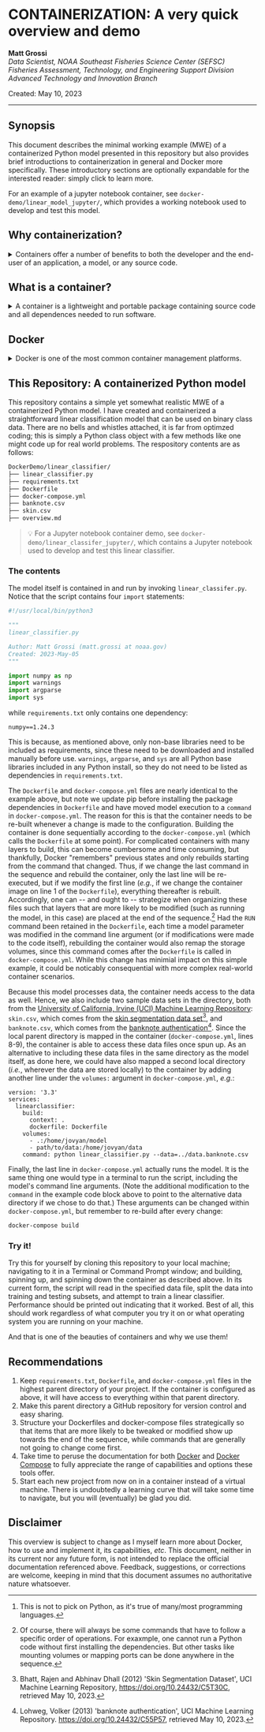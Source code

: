 # CONTAINERIZATION: A very quick overview and demo

**Matt Grossi** \
_Data Scientist, NOAA Southeast Fisheries Science Center (SEFSC)_ \
_Fisheries Assessment, Technology, and Engineering Support Division_\
_Advanced Technology and Innovation Branch_

Created:  May 10, 2023

---

## Synopsis

This document describes the minimal working example (MWE) of a containerized Python model presented in this repository but also provides brief introductions to containerization in general and Docker more specifically. These introductory sections are optionally expandable for the interested reader: simply click to learn more.

For an example of a jupyter notebook container, see `docker-demo/linear_model_jupyter/`, which provides a working notebook used to develop and test this model.

## Why containerization?

<details>
    <summary>
    Containers offer a number of benefits to both the developer and the end-user of an application, a model, or any source code.
    </summary>

Containerizing an application, a model, or source code enhances:

1. **Portability** between computers, across operating system platforms, or on-prem to the cloud
2. **Reproducibility** by specifying all dependencies and versions to ensure that every deployment is configured identically
3. **Scalability** such that the number of instances of the software can easily be scaled up (or down) depending on needs
4. **Security** by isolating the software itself from the hardware on which it is running

</details>

## What is a container?

<details>
    <summary>
    A container is a lightweight and portable package containing source code and all dependences needed to run software.
    </summary>

A **container** is a lightweight and portable package containing source code and all dependences, including libraries and runtime environments, needed to run an application, a model, or a script. It allows code to be shipped, tested, and deployed easily, ensuring it runs the same way every time and on every system. How containers work is beyond the scope of this discussion; plenty of information can be found online. For now, we need only think about a container as a directory containing all relevent scripts, data, and some configuration files.

More accurately, _containers_ are runnable instances of _images_ that run in isolation from all other processes on the host machine. An image, in turn, is a read-only template that contains custom, isolated filesystems; all dependencies, configurations, scripts, binaries, _etc._ needed to run the software; and container configurations such as environmental variables, commands to run, and other metadata (see, _e.g._, [Docker overview](https://docs.docker.com/get-started/overview/)).

> :bulb: **Example:** As any Python developer knows, package management is critically important in Python -- and if one is not careful, things can get pretty messy rather quickly when different versions of packages start clashing with each other.[^1] Package management is one main reason Anaconda exists. It is also why best practices for Python traditionally involves working in project-specific virtual machines (VMs). Containers can be likened to VMs, but under the hood they are quite a bit different (and arguably better.)
>
> [^1]: This is not to pick on Python, as it's true of many/most programming languages.

</details>

## Docker

<details>
    <summary>
    Docker is one of the most common container management platforms.
    </summary>

[Docker](https://docs.docker.com/) is one of the most common container management platform options (some others being [Podman](https://podman.io/) and [Kubernetes](https://kubernetes.io/)). Once [downloaded and installed](https://docs.docker.com/get-docker/) locally, Docker can be used to create, run, and interact with containers. A Docker container requires a few components:

1. **Source code**: the application (app), model, or source code script(s)
2. **Requirements**: a list of package dependencies
3. **Dockerfile**: blueprint for building and running the container image
4. **Docker-compose**: a yml file containing instructions for building and running the container itself

Suppose we have a model written in Python that we would like to deploy on a new machine. For simplicity, let's assume this model has only one package dependency: numpy.  Our Docker container would look like this:

```bash
home/user/modelDir/
├── myNiftyUselessModel.py
├── requirements.txt
├── Dockerfile
├── docker-compose.yml
```
Let's take a look at each of these files.

### myNiftyUselessModel.py

This is our source code, the model itself:

```python
import numpy as np

def model():
    mysum = np.add(1, 1)
    print("I can't predict anything, but I know that 1 + 1 = {}.".format(mysum))

if __name__ == "__main__":
    model()
```

The model or app can consist of multiple scripts, as long as every required script is somewhere within this modelDir directory. We will see why this important shortly.

### requirements.txt

This file contains a simple list of non-base libraries the model requires, one per line. In this example, the text file contains only one item:

```
numpy==1.24.3
```

> :bulb: **Hint:** Look at the `import` calls in all relevant scripts to know what needs to be included in this container. Remember that only _non-base_ libraries need to be listed.

Note that the version number is technically not required here, but it is best practice (and much safer) to include it. If omitted, the most recent version of the package(s) will be downloaded, and there is no guarantee those versions will be compatible with the scripts.

If this model was created within its own virtual environment on the local machine (which it should have been, if we're adhering to best practices), the requirements file can be generated by runnning in a terminal window either

```bash
pip freeze > requirements.txt
```

for pip environments or

```bash
conda list -e > requirements.txt
```

for Anaconda environments. Both methods automatically include version numbers in the list produced. It is worth noting here that requirement lists generated from Anaconda environments tend to be much longer (and arguably more cluttered) than those generated from pip environments. This is because Anaconda is more liberal than pip with downloading and installing dependencies whenever a user downloads a specific package. For a clearner container, one might consider generating the `requirements.txt` file, whittling down the list to only those packages explicitly called for in the scripts, and then re-adding package dependencies afterwards as needed. While this is not entirely necessary, it can save time when building the container by eliminating the installation of unnecessary (to the script itself) packages.

### Dockerfile

The `Dockerfile` (no extension) defines steps for creating the image and (optionally) what to do upon creation. Here we have a very simple Dockerfile:

```
FROM python:3.8

WORKDIR /home/jovyan/mymodel
COPY requirements.txt .

RUN pip install -r requirements.txt

CMD ["python", "./mymodel/myNiftyUselessModel.py"]
```

Think of this as a series of commands with each instruction creating a layer within the image. The first step downloads and installs a base image `FROM` [Docker Hub](https://hub.docker.com/), a public repository of container images. We opted for a [Python image with Python 3.8](https://hub.docker.com/_/python) installed, where `python` (text before the colon in the FROM command) indicates the image name and `3.8` (following the colon) is the desired tag, which, in this case, specificies the version and type of Python install (see the [docs](https://github.com/docker-library/faq#whats-the-difference-between-shared-and-simple-tags) for more information).

The next command creates a working directory (`WORKDIR`) inside the container. Recall that containers have their own isolated file structure. We are creating a directory a "home", made-up user "[jovyan](https://github.com/jupyter/docker-stacks/issues/358)", and "mymodel" directories in which we `COPY` our `requirements.txt` file so that the container will have access to it.

> :writing_hand: Note: If we do not explicitly copy items into the container's file structure, the container will not have any idea they exist. This is what is meant by "isolated file system."

Next, the required packages are installed from the text file. This is done by telling Docker to `RUN` the appropriate shell command.

> :bulb: We could have opted for an Anaconda image instead (they exist in Docker Hub), in which case we would install packages with `conda install --yes --file requirements.txt` instead. See the Docker and Anaconda documentation for more information.

Finally, once the container is launched, the model is run by issuing the command (`CMD`) as in bash. This line could also have been written:

```
RUN python ./home/jovian/mymodel/myNiftyUselessModel.py
```

### docker-compose.yml

This file provides an alternative to passing command line configuration arguments when spinning up the container. These files are also extremely helpful when multiple containers need to be spun up together and interact with each other, but that is beyond the scope of this demo. The `docker-compose.yml` file looks like this:

```
version: '3.3'
services:
  mymodel:
    build:
      context: .
      dockerfile: Dockerfile
    volumes:
      - /home/user/modelDir:home/jovian/mymodel
```
This is telling Docker what version of [Docker Compose](https://docs.docker.com/compose/) to use, and, under `service`, an arbitrary tag "mymodel" is provided to tag and reference the container, followed by instructions on how to configure (`build`) the container. The container is to be built from the `Dockerfile` located in the same directory as this docker-compose file (hence the `context: .` line -- note the dot!) If the `Dockerfile` was nested somewhere deeper in the file structure, we would pass the directory chain to `context`. The last step maps the local directory in which the model resides (see above) to the isolated "mymodel" directory created within the container by the Dockerfile. This step allows the container to interact with the local files; otherwise, it would have no idea they exist.

The `docker-compose.yml` file can contain a great number of commands, as there are many things that can be done with it. In fact, the same is true of Dockerfiles. It is best to read through the docs to become better familiar with these tools and what they are each capable of.

### Creating and using this container

Now that all of the components are in place, how do we actually create and use the container? [Installing Docker](https://docs.docker.com/engine/install/) also installs a Docker command line interface (CLI) with terminal commands for everything we might want to do with our container. In a local terminal navigated to the directory of the `docker-compose.yml` file:

1. **Build** the image:
```bash
docker-compose build
```
2. **Spin up** the container:
```bash
docker-compose up
```
or
```bash
docker-compose run -rm mymodel
```
where `mymodel` is the tag we assigned to the container in the `docker-compose.yml` file. In this simple example, this step will spin up the model, run it (the last line of the Dockerfile), and then shut down the container.

3. **Spin down** the container when done:
```bash
docker-compose down
```

The example is, as the name alluded to, rather useless. It is intended entirely for illustrative purposes. We next consider a more realistic -- albeit still overly simplified -- example that the reader can download, run, and experiment with for practice.

</details>

## This Repository: A containerized Python model

<!-- <details>
    <summary>
    A more realistic minimal working example.
    </summary> -->

This repository contains a simple yet somewhat realistic MWE of a containerized Python model. I have created and containerized a straightforward linear classification model that can be used on binary class data. There are no bells and whistles attached, it is far from optimzed coding; this is simply a Python class object with a few methods like one might code up for real world problems. The respository contents are as follows:

```bash
DockerDemo/linear_classifier/
├── linear_classifier.py
├── requirements.txt
├── Dockerfile
├── docker-compose.yml
├── banknote.csv
├── skin.csv
├── overview.md
```

> :bulb: For a Jupyter notebook container demo, see `docker-demo/linear_classifer_jupyter/`, which contains a Jupyter notebook used to develop and test this linear classifier.

### The contents

The model itself is contained in and run by invoking `linear_classifer.py`. Notice that the script contains four `import` statements:

```python
#!/usr/local/bin/python3 

"""
linear_classifier.py

Author: Matt Grossi (matt.grossi at noaa.gov)
Created: 2023-May-05
"""

import numpy as np
import warnings
import argparse
import sys
```

while `requirements.txt` only contains one dependency:

```
numpy==1.24.3
```

This is because, as mentioned above, only non-base libraries need to be included as requirements, since these need to be downloaded and installed manually before use. `warnings`, `argparse`, and `sys` are all Python base libraries included in any Python install, so they do not need to be listed as dependencies in `requirements.txt`.

The `Dockerfile` and `docker-compose.yml` files are nearly identical to the example above, but note we update pip before installing the package dependencies in `Dockerfile` and have moved model execution to a `command` in `docker-compose.yml`. The reason for this is that the container needs to be re-built whenever a change is made to the configuration. Building the container is done sequentially according to the `docker-compose.yml` (which calls the `Dockerfile` at some point). For complicated containers with many layers to build, this can become cumbersome and time consuming, but thankfully, Docker "remembers" previous states and only rebuilds starting from the command that changed. Thus, if we change the last command in the sequence and rebuild the container, only the last line will be re-executed, but if we modify the first line (_e.g._, if we change the container image on line 1 of the `Dockerfile`), everything thereafter is rebuilt. Accordingly, one can -- and ought to -- strategize when organizing these files such that layers that are more likely to be modified (such as running the model, in this case) are placed at the end of the sequence.[^2] Had the `RUN` command been retained in the `Dockerfile`, each time a model parameter was modified in the command line argument (or if modifications were made to the code itself), rebuilding the container would also remap the storage volumes, since this command comes after the `Dockerfile` is called in `docker-compose.yml`. While this change has minimial impact on this simple example, it could be noticably consequential with more complex real-world container scenarios.

Because this model processes data, the container needs access to the data as well. Hence, we also include two sample data sets in the directory, both from the [University of California, Irvine (UCI) Machine Learning Repository](https://archive.ics.uci.edu/ml/index.php): `skin.csv`, which comes from the [skin segmentation data set](https://archive.ics.uci.edu/ml/datasets/skin+segmentation)[^3], and `banknote.csv`, which comes from the [banknote authentication](https://archive.ics.uci.edu/ml/datasets/banknote+authentication)[^4]. Since the local parent directory is mapped in the container (`docker-compose.yml`, lines 8-9), the container is able to access these data files once spun up. As an alternative to including these data files in the same directory as the model itself, as done here, we could have also mapped a second local directory (_i.e._, wherever the data are stored locally) to the container by adding another line under the `volumes:` argument in `docker-compose.yml`, _e.g._:

```
version: '3.3'
services:
  linearclassifier:
    build:
      context: .
      dockerfile: Dockerfile
    volumes:
      - .:/home/jovyan/model
      - path/to/data:/home/jovyan/data
    command: python linear_classifier.py --data=../data.banknote.csv
 ```

Finally, the last line in `docker-compose.yml` actually runs the model. It is the same thing one would type in a terminal to run the script, including the model's command line arguments. (Note the additional modification to the `command` in the example code block above to point to the alternative data directory if we chose to do that.) These arguments can be changed within `docker-compose.yml`, but remember to re-build after every change:

```bash
docker-compose build
```

### Try it!

Try this for yourself by cloning this repository to your local machine; navigating to it in a Terminal or Command Prompt window; and building, spinning up, and spinning down the container as described above. In its current form, the script will read in the specified data file, split the data into training and testing subsets, and attempt to train a linear classifier. Performance should be printed out indicating that it worked. Best of all, this should work regardless of what computer you try it on or what operating system you are running on your machine.

And that is one of the beauties of containers and why we use them!

[^2]: Of course, there will always be some commands that have to follow a specific order of operations. For exaxmple, one cannot run a Python code without first installing the dependencies. But other tasks like mounting volumes or mapping ports can be done anywhere in the sequence.

[^3]: Bhatt, Rajen and Abhinav Dhall (2012) 'Skin Segmentation Dataset', UCI Machine Learning Repository, https://doi.org/10.24432/C5T30C, retrieved May 10, 2023.

[^4]: Lohweg, Volker (2013) 'banknote authentication', UCI Machine Learning Repository. https://doi.org/10.24432/C55P57, retrieved May 10, 2023.

<!-- </details> -->

## Recommendations
1. Keep `requirements.txt`, `Dockerfile`, and `docker-compose.yml` files in the highest parent directory of your project. If the container is configured as above, it will have access to everything within that parent directory.
2. Make this parent directory a GitHub repository for version control and easy sharing.
3. Structure your Dockerfiles and docker-compose files strategically so that items that are more likely to be tweaked or modified show up towards the end of the sequence, while commands that are generally not going to change come first.
4. Take time to peruse the documentation for both [Docker](https://docs.docker.com/) and [Docker Compose](https://docs.docker.com/compose/) to fully appreciate the range of capabilities and options these tools offer.
5. Start each new project from now on in a container instead of a virtual machine. There is undoubtedly a learning curve that will take some time to navigate, but you will (eventually) be glad you did.

## Disclaimer

This overview is subject to change as I myself learn more about Docker, how to use and implement it, its capabilities, _etc_. This document, neither in its current nor any future form, is not intended to replace the official documentation referenced above. Feedback, suggestions, or corrections are welcome, keeping in mind that this document assumes no authoritative nature whatsoever.